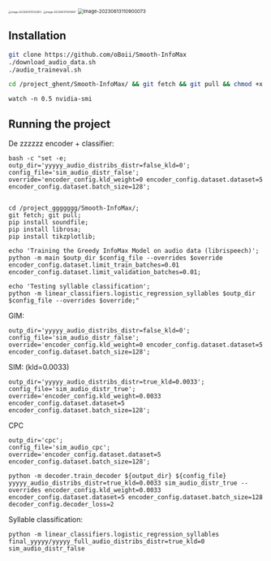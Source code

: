 
<img src="assets\image-20230613110122953.png" alt="image-20230613110122953" style="zoom: 33%;" />

<img src="./assets/image-20230613111315897.png" alt="image-20230613111315897" style="zoom:33%;" />





<img src="./assets/image-20230613110900073.png" alt="image-20230613110900073" style="zoom: 67%;" />

## Installation

```bash
git clone https://github.com/oBoii/Smooth-InfoMax
./download_audio_data.sh
./audio_traineval.sh
```

```bash
cd /project_ghent/Smooth-InfoMax/ && git fetch && git pull && chmod +x ./audio_traineval.sh && ./audio_traineval.sh
```

```undefined
watch -n 0.5 nvidia-smi
```

## Running the project

De zzzzzz encoder + classifier:

```shell
bash -c "set -e;
outp_dir='yyyyy_audio_distribs_distr=false_kld=0';
config_file='sim_audio_distr_false';
override='encoder_config.kld_weight=0 encoder_config.dataset.dataset=5 encoder_config.dataset.batch_size=128';


cd /project_ggggggg/Smooth-InfoMax/;
git fetch; git pull;
pip install soundfile;
pip install librosa;
pip install tikzplotlib;

echo 'Training the Greedy InfoMax Model on audio data (librispeech)'; 
python -m main $outp_dir $config_file --overrides $override encoder_config.dataset.limit_train_batches=0.01 encoder_config.dataset.limit_validation_batches=0.01;

echo 'Testing syllable classification'; 
python -m linear_classifiers.logistic_regression_syllables $outp_dir $config_file --overrides $override;"
```

GIM:
```shell
outp_dir='yyyyy_audio_distribs_distr=false_kld=0';
config_file='sim_audio_distr_false';
override='encoder_config.kld_weight=0 encoder_config.dataset.dataset=5 encoder_config.dataset.batch_size=128';
```

SIM: (kld=0.0033)
```shell
outp_dir='yyyyy_audio_distribs_distr=true_kld=0.0033';
config_file='sim_audio_distr_true';
override='encoder_config.kld_weight=0.0033 encoder_config.dataset.dataset=5 encoder_config.dataset.batch_size=128';
```

CPC
```shell
outp_dir='cpc';
config_file='sim_audio_cpc';
override='encoder_config.dataset.dataset=5 encoder_config.dataset.batch_size=128';
```

```shell
python -m decoder.train_decoder ${output_dir} ${config_file} yyyyy_audio_distribs_distr=true_kld=0.0033 sim_audio_distr_true --overrides encoder_config.kld_weight=0.0033 encoder_config.dataset.dataset=5 encoder_config.dataset.batch_size=128 decoder_config.decoder_loss=2
```

Syllable classification:
```shell
python -m linear_classifiers.logistic_regression_syllables  final_yyyyy/yyyyy_full_audio_distribs_distr=true_kld=0 sim_audio_distr_false
```
